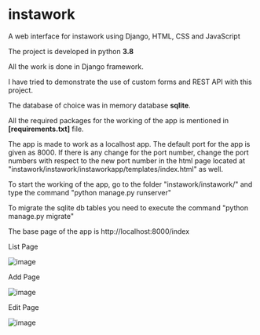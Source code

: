 # instawork
A web interface for instawork using Django, HTML, CSS and JavaScript

The project is developed in python **3.8**

All the work is done in Django framework.

I have tried to demonstrate the use of custom forms and REST API with this project.

The database of choice was in memory database **sqlite**.

All the required packages for the working of the app is mentioned in **[requirements.txt]** file.

The app is made to work as a localhost app. 
The default port for the app is given as 8000. 
If there is any change for the port number, change the port numbers with respect to the new port number in the html page located at "instawork/instawork/instaworkapp/templates/index.html" as well.

To start the working of the app, go to the folder "instawork/instawork/" and type the command "python manage.py runserver"

To migrate the sqlite db tables you need to execute the command "python manage.py migrate"

The base page of the app is http://localhost:8000/index

List Page

![image](https://user-images.githubusercontent.com/77734908/146844805-f489a4b1-a686-47c4-a1a8-ec75a19e4ef0.png)

Add Page

![image](https://user-images.githubusercontent.com/77734908/146844890-a7889566-0781-4b89-9d16-58e8308379f5.png)

Edit Page

![image](https://user-images.githubusercontent.com/77734908/146844935-b05bf531-ca57-44ac-a431-0f0c641fc017.png)
